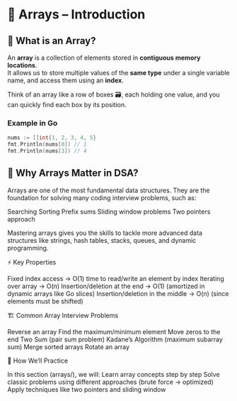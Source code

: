 # 📂 Arrays – Introduction

## 📌 What is an Array?
An **array** is a collection of elements stored in **contiguous memory locations**.  
It allows us to store multiple values of the **same type** under a single variable name, and access them using an **index**.

Think of an array like a row of boxes 🗃️, each holding one value, and you can quickly find each box by its position.

### Example in Go
```go
nums := []int{1, 2, 3, 4, 5}
fmt.Println(nums[0]) // 1
fmt.Println(nums[3]) // 4
```

## 🎯 Why Arrays Matter in DSA?
Arrays are one of the most fundamental data structures. They are the foundation for solving many coding interview problems, such as:

Searching
Sorting
Prefix sums
Sliding window problems
Two pointers approach

Mastering arrays gives you the skills to tackle more advanced data structures like strings, hash tables, stacks, queues, and dynamic programming.

⚡ Key Properties

Fixed index access → O(1) time to read/write an element by index
Iterating over array → O(n)
Insertion/deletion at the end → O(1) (amortized in dynamic arrays like Go slices)
Insertion/deletion in the middle → O(n) (since elements must be shifted)

🏗️ Common Array Interview Problems

Reverse an array
Find the maximum/minimum element
Move zeros to the end
Two Sum (pair sum problem)
Kadane’s Algorithm (maximum subarray sum)
Merge sorted arrays
Rotate an array

🚀 How We’ll Practice

In this section (arrays/), we will:
Learn array concepts step by step
Solve classic problems using different approaches (brute force → optimized)
Apply techniques like two pointers and sliding window
